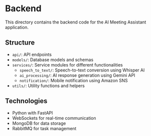 # Backend

This directory contains the backend code for the AI Meeting Assistant application.

## Structure

- `api/`: API endpoints
- `models/`: Database models and schemas
- `services/`: Service modules for different functionalities
  - `speech_to_text/`: Speech-to-text conversion using Whisper AI
  - `ai_processing/`: AI response generation using Gemini API
  - `notification/`: Mobile notification using Amazon SNS
- `utils/`: Utility functions and helpers

## Technologies

- Python with FastAPI
- WebSockets for real-time communication
- MongoDB for data storage
- RabbitMQ for task management